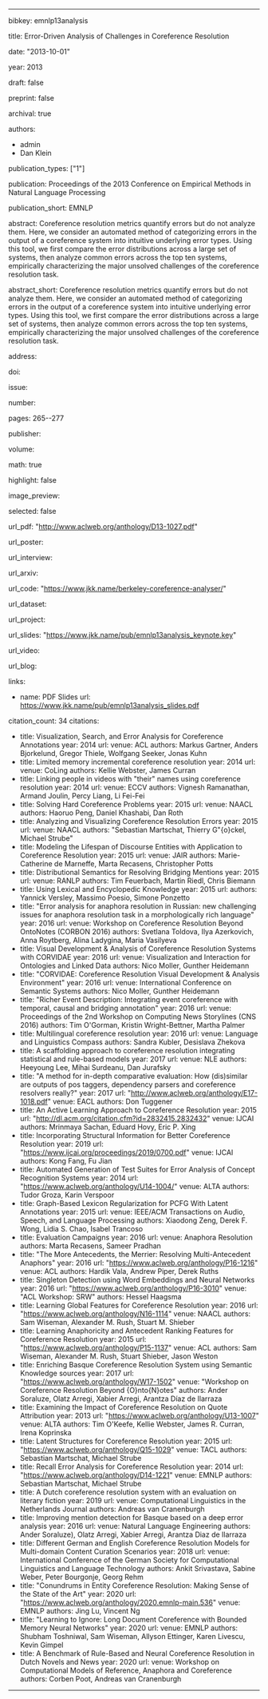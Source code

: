 ---

bibkey: emnlp13analysis

title: Error-Driven Analysis of Challenges in Coreference Resolution

date: "2013-10-01"

year: 2013

draft: false

preprint: false

archival: true

authors: 
- admin
- Dan Klein

publication_types: ["1"]

publication: Proceedings of the 2013 Conference on Empirical Methods in Natural Language Processing

publication_short: EMNLP

abstract: Coreference resolution metrics quantify errors but do not analyze them. Here, we consider an automated method of categorizing errors in the output of a coreference system into intuitive underlying error types. Using this tool, we first compare the error distributions across a large set of systems, then analyze common errors across the top ten systems, empirically characterizing the major unsolved challenges of the coreference resolution task.

abstract_short: Coreference resolution metrics quantify errors but do not analyze them. Here, we consider an automated method of categorizing errors in the output of a coreference system into intuitive underlying error types. Using this tool, we first compare the error distributions across a large set of systems, then analyze common errors across the top ten systems, empirically characterizing the major unsolved challenges of the coreference resolution task.

address: 

doi: 

issue: 

number: 

pages: 265--277

publisher: 

volume: 

math: true

highlight: false

image_preview: 

selected: false

url_pdf: "http://www.aclweb.org/anthology/D13-1027.pdf"

url_poster: 

url_interview: 

url_arxiv: 

url_code: "https://www.jkk.name/berkeley-coreference-analyser/"

url_dataset: 

url_project: 

url_slides: "https://www.jkk.name/pub/emnlp13analysis_keynote.key"

url_video: 

url_blog: 

links: 
- name: PDF Slides
  url: https://www.jkk.name/pub/emnlp13analysis_slides.pdf

citation_count: 34
citations:
- title: Visualization, Search, and Error Analysis for Coreference Annotations
  year: 2014
  url: 
  venue: ACL
  authors: Markus Gartner, Anders Bjorkelund, Gregor Thiele, Wolfgang Seeker, Jonas Kuhn
- title: Limited memory incremental coreference resolution
  year: 2014
  url: 
  venue: CoLing
  authors: Kellie Webster, James Curran
- title: Linking people in videos with \"their\" names using coreference resolution
  year: 2014
  url: 
  venue: ECCV
  authors: Vignesh Ramanathan, Armand Joulin, Percy Liang, Li Fei-Fei
- title: Solving Hard Coreference Problems
  year: 2015
  url: 
  venue: NAACL
  authors: Haoruo Peng, Daniel Khashabi, Dan Roth
- title: Analyzing and Visualizing Coreference Resolution Errors
  year: 2015
  url: 
  venue: NAACL
  authors: "Sebastian Martschat, Thierry G\"{o}ckel, Michael Strube"
- title: Modeling the Lifespan of Discourse Entities with Application to Coreference Resolution
  year: 2015
  url: 
  venue: JAIR
  authors: Marie-Catherine de Marneffe, Marta Recasens, Christopher Potts
- title: Distributional Semantics for Resolving Bridging Mentions
  year: 2015
  url: 
  venue: RANLP
  authors: Tim Feuerbach, Martin Riedl, Chris Biemann
- title: Using Lexical and Encyclopedic Knowledge
  year: 2015
  url: 
  authors: Yannick Versley, Massimo Poesio, Simone Ponzetto
- title: "Error analysis for anaphora resolution in Russian: new challenging issues for anaphora resolution task in a morphologically rich language"
  year: 2016
  url: 
  venue: Workshop on Coreference Resolution Beyond OntoNotes (CORBON 2016)
  authors: Svetlana Toldova, Ilya Azerkovich, Anna Roytberg, Alina Ladygina, Maria Vasilyeva
- title: Visual Development & Analysis of Coreference Resolution Systems with CORVIDAE
  year: 2016
  url: 
  venue: Visualization and Interaction for Ontologies and Linked Data
  authors: Nico Moller, Gunther Heidemann
- title: "CORVIDAE: Coreference Resolution Visual Development & Analysis Environment"
  year: 2016
  url: 
  venue: International Conference on Semantic Systems
  authors: Nico Moller, Gunther Heidemann
- title: "Richer Event Description: Integrating event coreference with temporal, causal and bridging annotation"
  year: 2016
  url: 
  venue: Proceedings of the 2nd Workshop on Computing News Storylines (CNS 2016)
  authors: Tim O'Gorman, Kristin Wright-Bettner, Martha Palmer
- title: Multilingual coreference resolution
  year: 2016
  url: 
  venue: Language and Linguistics Compass
  authors: Sandra Kubler, Desislava Zhekova
- title: A scaffolding approach to coreference resolution integrating statistical and rule-based models
  year: 2017
  url: 
  venue: NLE
  authors: Heeyoung Lee, Mihai Surdeanu, Dan Jurafsky
- title: "A method for in-depth comparative evaluation: How (dis)similar are outputs of pos taggers, dependency parsers and coreference resolvers really?"
  year: 2017
  url: "http://www.aclweb.org/anthology/E17-1018.pdf"
  venue: EACL
  authors: Don Tuggener
- title: An Active Learning Approach to Coreference Resolution
  year: 2015
  url: "http://dl.acm.org/citation.cfm?id=2832415.2832432"
  venue: IJCAI
  authors: Mrinmaya Sachan, Eduard Hovy, Eric P. Xing
- title: Incorporating Structural Information for Better Coreference Resolution
  year: 2019
  url: "https://www.ijcai.org/proceedings/2019/0700.pdf"
  venue: IJCAI
  authors: Kong Fang, Fu Jian
- title: Automated Generation of Test Suites for Error Analysis of Concept Recognition Systems
  year: 2014
  url: "https://www.aclweb.org/anthology/U14-1004/"
  venue: ALTA
  authors: Tudor Groza, Karin Verspoor
- title: Graph-Based Lexicon Regularization for PCFG With Latent Annotations
  year: 2015
  url: 
  venue: IEEE/ACM Transactions on Audio, Speech, and Language Processing
  authors: Xiaodong Zeng, Derek F. Wong, Lidia S. Chao, Isabel Trancoso
- title: Evaluation Campaigns
  year: 2016
  url: 
  venue: Anaphora Resolution
  authors: Marta Recasens, Sameer Pradhan
- title: "The More Antecedents, the Merrier: Resolving Multi-Antecedent Anaphors"
  year: 2016
  url: "https://www.aclweb.org/anthology/P16-1216"
  venue: ACL
  authors: Hardik Vala, Andrew Piper, Derek Ruths
- title: Singleton Detection using Word Embeddings and Neural Networks
  year: 2016
  url: "https://www.aclweb.org/anthology/P16-3010"
  venue: "ACL Workshop: SRW"
  authors: Hessel Haagsma
- title: Learning Global Features for Coreference Resolution
  year: 2016
  url: "https://www.aclweb.org/anthology/N16-1114"
  venue: NAACL
  authors: Sam Wiseman, Alexander M. Rush, Stuart M. Shieber
- title: Learning Anaphoricity and Antecedent Ranking Features for Coreference Resolution
  year: 2015
  url: "https://www.aclweb.org/anthology/P15-1137"
  venue: ACL
  authors: Sam Wiseman, Alexander M. Rush, Stuart Shieber, Jason Weston
- title: Enriching Basque Coreference Resolution System using Semantic Knowledge sources
  year: 2017
  url: "https://www.aclweb.org/anthology/W17-1502"
  venue: "Workshop on Coreference Resolution Beyond {O}nto{N}otes"
  authors: Ander Soraluze, Olatz Arregi, Xabier Arregi, Arantza Díaz de Ilarraza
- title: Examining the Impact of Coreference Resolution on Quote Attribution
  year: 2013
  url: "https://www.aclweb.org/anthology/U13-1007"
  venue: ALTA
  authors: Tim O'Keefe, Kellie Webster, James R. Curran, Irena Koprinska
- title: Latent Structures for Coreference Resolution
  year: 2015
  url: "https://www.aclweb.org/anthology/Q15-1029"
  venue: TACL
  authors: Sebastian Martschat, Michael Strube
- title: Recall Error Analysis for Coreference Resolution
  year: 2014
  url: "https://www.aclweb.org/anthology/D14-1221"
  venue: EMNLP
  authors: Sebastian Martschat, Michael Strube
- title: A Dutch coreference resolution system with an evaluation on literary fiction
  year: 2019
  url: 
  venue: Computational Linguistics in the Netherlands Journal
  authors: Andreas van Cranenburgh
- title: Improving mention detection for Basque based on a deep error analysis
  year: 2016
  url: 
  venue: Natural Language Engineering
  authors: Ander Soraluze), Olatz Arregi, Xabier Arregi, Arantza Diaz de Ilarraza
- title: Different German and English Coreference Resolution Models for Multi-domain Content Curation Scenarios
  year: 2018
  url: 
  venue: International Conference of the German Society for Computational Linguistics and Language Technology
  authors: Ankit Srivastava, Sabine Weber, Peter Bourgonje, Georg Rehm
- title: "Conundrums in Entity Coreference Resolution: Making Sense of the State of the Art"
  year: 2020
  url: "https://www.aclweb.org/anthology/2020.emnlp-main.536"
  venue: EMNLP
  authors: Jing Lu, Vincent Ng
- title: "Learning to Ignore: Long Document Coreference with Bounded Memory Neural Networks"
  year: 2020
  url: 
  venue: EMNLP
  authors: Shubham Toshniwal, Sam Wiseman, Allyson Ettinger, Karen Livescu, Kevin Gimpel
- title: A Benchmark of Rule-Based and Neural Coreference Resolution in Dutch Novels and News
  year: 2020
  url: 
  venue: Workshop on Computational Models of Reference, Anaphora and Coreference
  authors: Corben Poot, Andreas van Cranenburgh


---
